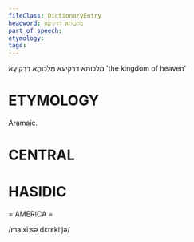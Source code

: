 ```yaml
---
fileClass: DictionaryEntry
headword: מלכותא דרקיעא
part_of_speech: 
etymology: 
tags: 
---
```

מלכותא דרקיעא
מַלְכוּתָא דִּרְקִיעָא
'the kingdom of heaven'

ETYMOLOGY
===========
Aramaic.

CENTRAL
========

HASIDIC
=======
= AMERICA = 

/malxiˑsə dɛrɛkiˑjə/